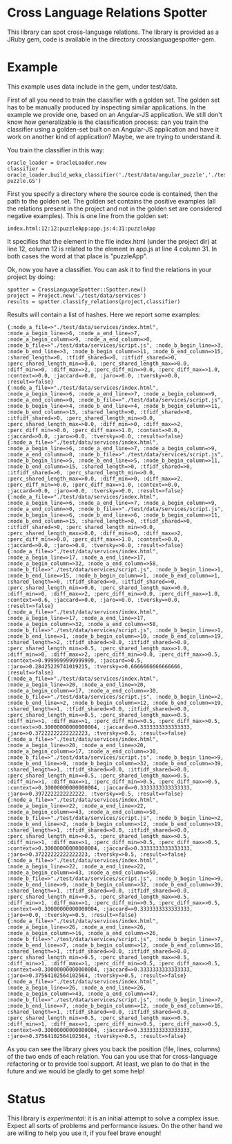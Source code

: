 Cross Language Relations Spotter
================================

This library can spot cross-language relations.
The library is provided as a JRuby gem, code is available in the directory crosslanguagespotter-gem.

Example
=======

This example uses data include in the gem, under test/data.

First of all you need to train the classifier with a golden set. The golden set has to be manually produced by inspecting similar applications. In the example we provide one, based on an Angular-JS application. We still don't know how generalizable is the classification process: can you train the classifier using a golden-set built on an Angular-JS application and have it work on another kind of application? Maybe, we are trying to understand it.

You train the classifier in this way:

    oracle_loader = OracleLoader.new
    classifier = oracle_loader.build_weka_classifier('./test/data/angular_puzzle','./test/data/angular-puzzle.GS')
    
First you specify a directory where the source code is contained, then the path to the golden set. The golden set contains the positive examples (all the relations present in the project and not in the golden set are considered negative examples). This is one line from the golden set:

    index.html:12:12:puzzleApp:app.js:4:31:puzzleApp
    
It specifies that the element in the file index.html (under the project dir) at line 12, column 12 is related to the element in app.js at line 4 column 31. In both cases the word at that place is "puzzleApp".

Ok, now you have a classifier. You can ask it to find the relations in your project by doing:

    spotter = CrossLanguageSpotter::Spotter.new()
    project = Project.new('./test/data/services')
    results = spotter.classify_relations(project,classifier)
    
Results will contain a list of hashes. Here we report some examples:


    {:node_a_file=>"./test/data/services/index.html", :node_a_begin_line=>6, :node_a_end_line=>7,            :node_a_begin_column=>9, :node_a_end_column=>0, :node_b_file=>"./test/data/services/script.js", :node_b_begin_line=>3, :node_b_end_line=>3, :node_b_begin_column=>11, :node_b_end_column=>15, :shared_length=>0, :tfidf_shared=>0, :itfidf_shared=>0, :perc_shared_length_min=>0.0, :perc_shared_length_max=>0.0, :diff_min=>0, :diff_max=>2, :perc_diff_min=>0.0, :perc_diff_max=>1.0, :context=>0.0, :jaccard=>0.0, :jaro=>0.0, :tversky=>0.0, :result=>false}
    {:node_a_file=>"./test/data/services/index.html", :node_a_begin_line=>6, :node_a_end_line=>7, :node_a_begin_column=>9, :node_a_end_column=>0, :node_b_file=>"./test/data/services/script.js", :node_b_begin_line=>4, :node_b_end_line=>4, :node_b_begin_column=>11, :node_b_end_column=>15, :shared_length=>0, :tfidf_shared=>0, :itfidf_shared=>0, :perc_shared_length_min=>0.0, :perc_shared_length_max=>0.0, :diff_min=>0, :diff_max=>2, :perc_diff_min=>0.0, :perc_diff_max=>1.0, :context=>0.0, :jaccard=>0.0, :jaro=>0.0, :tversky=>0.0, :result=>false}
    {:node_a_file=>"./test/data/services/index.html", :node_a_begin_line=>6, :node_a_end_line=>7, :node_a_begin_column=>9, :node_a_end_column=>0, :node_b_file=>"./test/data/services/script.js", :node_b_begin_line=>5, :node_b_end_line=>5, :node_b_begin_column=>11, :node_b_end_column=>15, :shared_length=>0, :tfidf_shared=>0, :itfidf_shared=>0, :perc_shared_length_min=>0.0, :perc_shared_length_max=>0.0, :diff_min=>0, :diff_max=>2, :perc_diff_min=>0.0, :perc_diff_max=>1.0, :context=>0.0, :jaccard=>0.0, :jaro=>0.0, :tversky=>0.0, :result=>false}
    {:node_a_file=>"./test/data/services/index.html", :node_a_begin_line=>6, :node_a_end_line=>7, :node_a_begin_column=>9, :node_a_end_column=>0, :node_b_file=>"./test/data/services/script.js", :node_b_begin_line=>6, :node_b_end_line=>6, :node_b_begin_column=>11, :node_b_end_column=>15, :shared_length=>0, :tfidf_shared=>0, :itfidf_shared=>0, :perc_shared_length_min=>0.0, :perc_shared_length_max=>0.0, :diff_min=>0, :diff_max=>2, :perc_diff_min=>0.0, :perc_diff_max=>1.0, :context=>0.0, :jaccard=>0.0, :jaro=>0.0, :tversky=>0.0, :result=>false}
    {:node_a_file=>"./test/data/services/index.html", :node_a_begin_line=>17, :node_a_end_line=>17, :node_a_begin_column=>32, :node_a_end_column=>58, :node_b_file=>"./test/data/services/script.js", :node_b_begin_line=>1, :node_b_end_line=>15, :node_b_begin_column=>1, :node_b_end_column=>1, :shared_length=>0, :tfidf_shared=>0, :itfidf_shared=>0, :perc_shared_length_min=>0.0, :perc_shared_length_max=>0.0, :diff_min=>0, :diff_max=>2, :perc_diff_min=>0.0, :perc_diff_max=>1.0, :context=>0.6, :jaccard=>0.0, :jaro=>0.0, :tversky=>0.0, :result=>false}
    {:node_a_file=>"./test/data/services/index.html", :node_a_begin_line=>17, :node_a_end_line=>17, :node_a_begin_column=>32, :node_a_end_column=>58, :node_b_file=>"./test/data/services/script.js", :node_b_begin_line=>1, :node_b_end_line=>1, :node_b_begin_column=>10, :node_b_end_column=>19, :shared_length=>2, :tfidf_shared=>0.0, :itfidf_shared=>0.0, :perc_shared_length_min=>0.5, :perc_shared_length_max=>1.0, :diff_min=>0, :diff_max=>2, :perc_diff_min=>0.0, :perc_diff_max=>0.5, :context=>0.9999999999999999, :jaccard=>0.5, :jaro=>0.28425229741019215, :tversky=>0.6666666666666666, :result=>false}
    {:node_a_file=>"./test/data/services/index.html", :node_a_begin_line=>20, :node_a_end_line=>20, :node_a_begin_column=>17, :node_a_end_column=>30, :node_b_file=>"./test/data/services/script.js", :node_b_begin_line=>2, :node_b_end_line=>2, :node_b_begin_column=>12, :node_b_end_column=>19, :shared_length=>1, :tfidf_shared=>0.0, :itfidf_shared=>0.0, :perc_shared_length_min=>0.5, :perc_shared_length_max=>0.5, :diff_min=>1, :diff_max=>1, :perc_diff_min=>0.5, :perc_diff_max=>0.5, :context=>0.30000000000000004, :jaccard=>0.3333333333333333, :jaro=>0.37222222222222223, :tversky=>0.5, :result=>false}
    {:node_a_file=>"./test/data/services/index.html", :node_a_begin_line=>20, :node_a_end_line=>20, :node_a_begin_column=>17, :node_a_end_column=>30, :node_b_file=>"./test/data/services/script.js", :node_b_begin_line=>9, :node_b_end_line=>9, :node_b_begin_column=>32, :node_b_end_column=>39, :shared_length=>1, :tfidf_shared=>0.0, :itfidf_shared=>0.0, :perc_shared_length_min=>0.5, :perc_shared_length_max=>0.5, :diff_min=>1, :diff_max=>1, :perc_diff_min=>0.5, :perc_diff_max=>0.5, :context=>0.30000000000000004, :jaccard=>0.3333333333333333, :jaro=>0.3972222222222222, :tversky=>0.5, :result=>false}
    {:node_a_file=>"./test/data/services/index.html", :node_a_begin_line=>22, :node_a_end_line=>22, :node_a_begin_column=>43, :node_a_end_column=>50, :node_b_file=>"./test/data/services/script.js", :node_b_begin_line=>2, :node_b_end_line=>2, :node_b_begin_column=>12, :node_b_end_column=>19, :shared_length=>1, :tfidf_shared=>0.0, :itfidf_shared=>0.0, :perc_shared_length_min=>0.5, :perc_shared_length_max=>0.5, :diff_min=>1, :diff_max=>1, :perc_diff_min=>0.5, :perc_diff_max=>0.5, :context=>0.30000000000000004, :jaccard=>0.3333333333333333, :jaro=>0.37222222222222223, :tversky=>0.5, :result=>false}
    {:node_a_file=>"./test/data/services/index.html", :node_a_begin_line=>22, :node_a_end_line=>22, :node_a_begin_column=>43, :node_a_end_column=>50, :node_b_file=>"./test/data/services/script.js", :node_b_begin_line=>9, :node_b_end_line=>9, :node_b_begin_column=>32, :node_b_end_column=>39, :shared_length=>1, :tfidf_shared=>0.0, :itfidf_shared=>0.0, :perc_shared_length_min=>0.5, :perc_shared_length_max=>0.5, :diff_min=>1, :diff_max=>1, :perc_diff_min=>0.5, :perc_diff_max=>0.5, :context=>0.30000000000000004, :jaccard=>0.3333333333333333, :jaro=>0.0, :tversky=>0.5, :result=>false}
    {:node_a_file=>"./test/data/services/index.html", :node_a_begin_line=>26, :node_a_end_line=>26, :node_a_begin_column=>16, :node_a_end_column=>26, :node_b_file=>"./test/data/services/script.js", :node_b_begin_line=>7, :node_b_end_line=>7, :node_b_begin_column=>12, :node_b_end_column=>16, :shared_length=>1, :tfidf_shared=>0.0, :itfidf_shared=>0.0, :perc_shared_length_min=>0.5, :perc_shared_length_max=>0.5, :diff_min=>1, :diff_max=>1, :perc_diff_min=>0.5, :perc_diff_max=>0.5, :context=>0.30000000000000004, :jaccard=>0.3333333333333333, :jaro=>0.37564102564102564, :tversky=>0.5, :result=>false}
    {:node_a_file=>"./test/data/services/index.html", :node_a_begin_line=>26, :node_a_end_line=>26, :node_a_begin_column=>43, :node_a_end_column=>47, :node_b_file=>"./test/data/services/script.js", :node_b_begin_line=>7, :node_b_end_line=>7, :node_b_begin_column=>12, :node_b_end_column=>16, :shared_length=>1, :tfidf_shared=>0.0, :itfidf_shared=>0.0, :perc_shared_length_min=>0.5, :perc_shared_length_max=>0.5, :diff_min=>1, :diff_max=>1, :perc_diff_min=>0.5, :perc_diff_max=>0.5, :context=>0.30000000000000004, :jaccard=>0.3333333333333333, :jaro=>0.37564102564102564, :tversky=>0.5, :result=>false}

As you can see the library gives you back the position (file, lines, columns) of the two ends of each relation. You can you use that for cross-language refactoring or to provide tool support. At least, we plan to do that in the future and we would be gladly to get some help!

Status
======

This library is *experimental*: it is an initial attempt to solve a complex issue. Expect all sorts of problems and performance issues. On the other hand we are willing to help you use it, if you feel brave enough!
